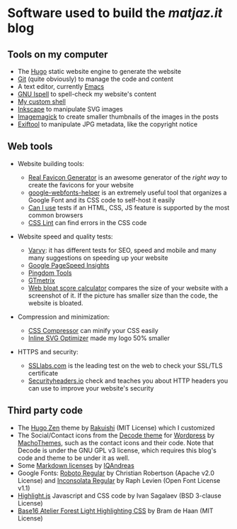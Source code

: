 Software used to build the _matjaz.it_ blog
===============================================================================


Tools on my computer
--------------------

- The [Hugo](https://gohugo.io) static website engine to generate the website
- [Git](https://git-scm.com/) (quite obviously) to manage the code and content
- A text editor, currently [Emacs](https://www.emacswiki.org)
- [GNU Ispell](https://www.gnu.org/software/ispell/ispell.html) to spell-check
  my website's content
- [My custom shell](https://github.com/TheMatjaz/dotfiles)
- [Inkscape](https://www.inkscape.org/) to manipulate SVG images
- [Imagemagick](https://www.imagemagick.org/script/index.php) to create smaller
  thumbnails of the images in the posts
- [Exiftool](http://www.sno.phy.queensu.ca/~phil/exiftool/) to manipulate JPG
  metadata, like the copyright notice


Web tools
---------

- Website building tools:
    - [Real Favicon Generator](https://realfavicongenerator.net/) is an awesome
      generator of the _right way_ to create the favicons for your website
    - [google-webfonts-helper](https://google-webfonts-helper.herokuapp.com/fonts)
      is an extremely useful tool that organizes a Google Font and its CSS code
      to self-host it easily
    - [Can I use](http://caniuse.com/) tests if an HTML, CSS, JS feature is
      supported by the most common browsers
    - [CSS Lint](http://csslint.net/) can find errors in the CSS code

- Website speed and quality tests:
    - [Varvy](https://varvy.com/): it has different tests for SEO, speed and
      mobile and many many suggestions on speeding up your website
    - [Google PageSpeed Insights](https://developers.google.com/speed/pagespeed/insights/)
    - [Pingdom Tools](https://tools.pingdom.com/)
    - [GTmetrix](https://gtmetrix.com/)
    - [Web bloat score calculator](http://www.webbloatscore.com/) compares the
      size of your website with a screenshot of it. If the picture has smaller
      size than the code, the website is bloated.

- Compression and minimization:
    - [CSS Compressor](http://csscompressor.com/) can minify your CSS easily
    - [Inline SVG Optimizer](https://petercollingridge.appspot.com/svg-optimiser)
      made my logo 50% smaller
      
- HTTPS and security:
    - [SSLlabs.com](https://www.ssllabs.com/ssltest/) is the leading test on the
       web to check your SSL/TLS certificate
    - [Securityheaders.io](https://securityheaders.io/) check and teaches you
      about HTTP headers you can use to improve your website's security


Third party code
----------------

- The [Hugo Zen](https://github.com/rakuishi/hugo-zen) theme by 
  [Rakuishi](https://github.com/rakuishi) (MIT License) which I customized
- The Social/Contact icons from the 
  [Decode theme](https://github.com/MachoThemes/decode) for 
  [Wordpress](https://wordpress.org) by 
  [MachoThemes](https://www.machothemes.com), such as the contact icons and 
  their code. Note that Decode is under the GNU GPL v3 license, which requires 
  this blog's code and theme to be under it as well.
- Some [Markdown licenses](https://github.com/IQAndreas/markdown-licenses) by 
  [IQAndreas](https://github.com/IQAndreas)
- Google Fonts: [Roboto Regular](https://fonts.google.com/specimen/Roboto) by 
  Christian Robertson (Apache v2.0 License) and 
  [Inconsolata Regular](https://fonts.google.com/specimen/Inconsolata) by Raph
  Levien (Open Font License v1.1)
- [Highlight.js](https://highlightjs.org/) Javascript and CSS code by 
  Ivan Sagalaev (BSD 3-clause License)
- [Base16 Atelier Forest Light Highlighting CSS](https://github.com/atelierbram/syntax-highlighting/)
   by Bram de Haan (MIT License)
